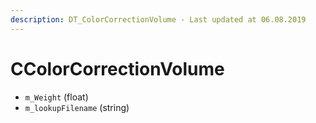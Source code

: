 ```yaml
---
description: DT_ColorCorrectionVolume - Last updated at 06.08.2019
---
```


# CColorCorrectionVolume


* `m_Weight` (float)
* `m_lookupFilename` (string)